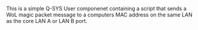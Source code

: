 This is a simple Q-SYS User componenet containing a script that sends a WoL magic packet message to a computers MAC address on the same LAN as the core LAN A or LAN B port.
